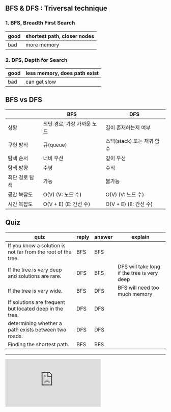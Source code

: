 ## BFS & DFS : Triversal technique

### 1. BFS, Breadth First Search

| good | shortest path, closer nodes |
| ---- | --------------------------- |
| bad  | more memory                 |

### 2. DFS, Depth for Search

| good | less memory, does path exist |
| ---- | ---------------------------- |
| bad  | can get slow                 |

## BFS vs DFS

|                | BFS                         | DFS                        |
| -------------- | --------------------------- | -------------------------- |
| 상황           | 최단 경로, 가장 가까운 노드 | 길이 존재하는지 여부       |
| 구현 방식      | 큐(queue)                   | 스택(stack) 또는 재귀 함수 |
| 탐색 순서      | 너비 우선                   | 깊이 우선                  |
| 탐색 방향      | 수평                        | 수직                       |
| 최단 경로 탐색 | 가능                        | 불가능                     |
| 공간 복잡도    | O(V) (V: 노드 수)           | O(V) (V: 노드 수)          |
| 시간 복잡도    | O(V + E) (E: 간선 수)       | O(V + E) (E: 간선 수)      |

## Quiz

| quiz                                                         | reply | answer | explain                                     |
| ------------------------------------------------------------ | ----- | ------ | ------------------------------------------- |
| If you know a solution is not far from the root of the tree. | BFS   | BFS    |                                             |
| If the tree is very deep and solutions are rare.             | DFS   | BFS    | DFS will take long if the tree is very deep |
| If the tree is very wide.                                    | BFS   | DFS    | BFS will need too much memory               |
| If solutions are frequent but located deep in the tree.      | DFS   | DFS    |                                             |
| determining whether a path exists between two roads.         | DFS   | DFS    |                                             |
| Finding the shortest path.                                   | BFS   | BFS    |                                             |

---

![NextPage](https://github.com/dusunax/javascript/blob/main/docs/BFS&DFS-01.md)
